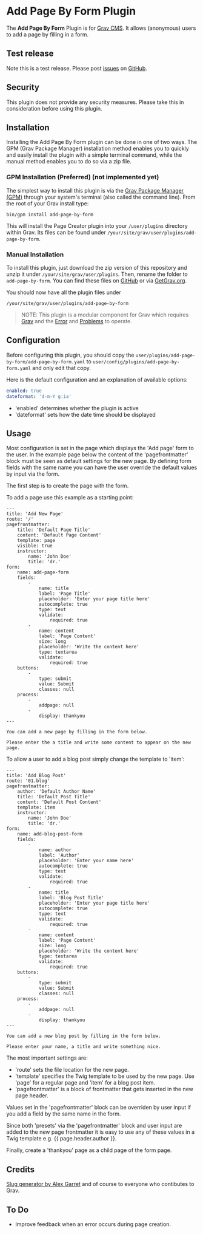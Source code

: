# Add Page By Form Plugin

The **Add Page By Form** Plugin is for [Grav CMS](http://github.com/getgrav/grav). It allows (anonymous) users to add a page by filling in a form.

## Test release

Note this is a test release. Please post [issues](https://github.com/bleutzinn/grav-plugin-add-page-by-form/issues) on [GitHub](https://github.com/bleutzinn/grav-plugin-add-page-by-form).

## Security

This plugin does not provide any security measures. Please take this in consideration before using this plugin.

## Installation

Installing the Add Page By Form plugin can be done in one of two ways. The GPM (Grav Package Manager) installation method enables you to quickly and easily install the plugin with a simple terminal command, while the manual method enables you to do so via a zip file.

### GPM Installation (Preferred) (not implemented yet)

The simplest way to install this plugin is via the [Grav Package Manager (GPM)](http://learn.getgrav.org/advanced/grav-gpm) through your system's terminal (also called the command line).  From the root of your Grav install type:

    bin/gpm install add-page-by-form

This will install the Page Creator plugin into your `/user/plugins` directory within Grav. Its files can be found under `/your/site/grav/user/plugins/add-page-by-form`.

### Manual Installation

To install this plugin, just download the zip version of this repository and unzip it under `/your/site/grav/user/plugins`. Then, rename the folder to `add-page-by-form`. You can find these files on [GitHub](https://github.com/bleutzinn/grav-plugin-add-page-by-form) or via [GetGrav.org](http://getgrav.org/downloads/plugins#extras).

You should now have all the plugin files under

    /your/site/grav/user/plugins/add-page-by-form
	
> NOTE: This plugin is a modular component for Grav which requires [Grav](http://github.com/getgrav/grav) and the [Error](https://github.com/getgrav/grav-plugin-error) and [Problems](https://github.com/getgrav/grav-plugin-problems) to operate.

## Configuration

Before configuring this plugin, you should copy the `user/plugins/add-page-by-form/add-page-by-form.yaml` to `user/config/plugins/add-page-by-form.yaml` and only edit that copy.

Here is the default configuration and an explanation of available options:

```yaml
enabled: true
dateformat: 'd-m-Y g:ia'
```
- 'enabled' determines whether the plugin is active
- 'dateformat' sets how the date time should be displayed

## Usage

Most configuration is set in the page which displays the 'Add page' form to the user. In the example page below the content of the 'pagefrontmatter' block must be seen as default settings for the new page. By defining form fields with the same name you can have the user override the default values by input via the form.  

The first step is to create the page with the form.

To add a page use this example as a starting point:
```
---
title: 'Add New Page'
route: '/'
pagefrontmatter:
    title: 'Default Page Title'
    content: 'Default Page Content'
    template: page
    visible: true
    instructor:
        name: 'John Doe'
        title: 'dr.'
form:
    name: add-page-form
    fields:
        -
            name: title
            label: 'Page Title'
            placeholder: 'Enter your page title here'
            autocomplete: true
            type: text
            validate:
                required: true
        -
            name: content
            label: 'Page Content'
            size: long
            placeholder: 'Write the content here'
            type: textarea
            validate:
                required: true
    buttons:
        -
            type: submit
            value: Submit
            classes: null
    process:
        -
            addpage: null
        -
            display: thankyou
---

You can add a new page by filling in the form below.

Please enter the a title and write some content to appear on the new page.
```

To allow a user to add a blog post simply change the template to 'item':

```
---
title: 'Add Blog Post'
route: '01.blog'
pagefrontmatter:
    author: 'Default Author Name'
    title: 'Default Post Title'
    content: 'Default Post Content'
    template: item
    instructor:
        name: 'John Doe'
        title: 'dr.'
form:
    name: add-blog-post-form
    fields:
        -
            name: author
            label: 'Author'
            placeholder: 'Enter your name here'
            autocomplete: true
            type: text
            validate:
                required: true
        -
            name: title
            label: 'Blog Post Title'
            placeholder: 'Enter your page title here'
            autocomplete: true
            type: text
            validate:
                required: true
        -
            name: content
            label: 'Page Content'
            size: long
            placeholder: 'Write the content here'
            type: textarea
            validate:
                required: true
    buttons:
        -
            type: submit
            value: Submit
            classes: null
    process:
        -
            addpage: null
        -
            display: thankyou
---

You can add a new blog post by filling in the form below.

Please enter your name, a title and write something nice.
```

The most important settings are:

- 'route' sets the file location for the new page.
- 'template' specifies the Twig template to be used by the new page. Use 'page' for a regular page and 'item' for a blog post item.
- 'pagefrontmatter' is a block of frontmatter that gets inserted in the new page header.

Values set in the 'pagefrontmatter' block can be overriden by user input if you add a field by the same name in the form.

Since both 'presets' via the 'pagefrontmatter' block and user input are added to the new page frontmatter it is easy to use any of these values in a Twig template e.g. {{ page.header.author }}.

Finally, create a 'thankyou' page as a child page of the form page.


## Credits

[Slug generator by Alex Garret](http://codereview.stackexchange.com/questions/44335/slug-url-generator) and of course to everyone who contibutes to Grav.

## To Do

- Improve feedback when an error occurs during page creation.

